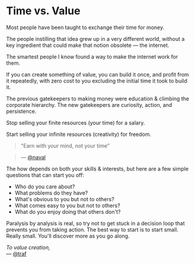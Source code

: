 # Time vs. Value

Most people have been taught to exchange their time for money.

The people instilling that idea grew up in a very different world, without a key ingredient that could make that notion obsolete — the internet.

The smartest people I know found a way to make the internet work for them.

If you can create something of value, you can build it once, and profit from it repeatedly, with zero cost to you excluding the initial time it took to build it.

The previous gatekeepers to making money were education & climbing the corporate hierarchy. The new gatekeepers are curiosity, action, and persistence.

Stop selling your finite resources (your time) for a salary.

Start selling your infinite resources (creativity) for freedom.

> "Earn with your mind, not your time”

> — [@naval](https://twitter.com/naval)

The how depends on both your skills & interests, but here are a few simple questions that can start you off:

- Who do you care about?
- What problems do they have?
- What's obvious to you but not to others?
- What comes easy to you but not to others?
- What do you enjoy doing that others don't?

Paralysis by analysis is real, so try not to get stuck in a decision loop that prevents you from taking action. The best way to start is to start small. Really small. You'll discover more as you go along.

*To value creation,*  
— [@traf](https://twitter.com/traf)


